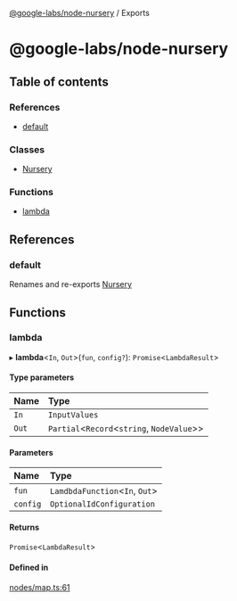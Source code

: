 [@google-labs/node-nursery](README.md) / Exports

# @google-labs/node-nursery

## Table of contents

### References

- [default](modules.md#default)

### Classes

- [Nursery](classes/Nursery.md)

### Functions

- [lambda](modules.md#lambda)

## References

### default

Renames and re-exports [Nursery](classes/Nursery.md)

## Functions

### lambda

▸ **lambda**<`In`, `Out`\>(`fun`, `config?`): `Promise`<`LambdaResult`\>

#### Type parameters

| Name | Type |
| :------ | :------ |
| `In` | `InputValues` |
| `Out` | `Partial`<`Record`<`string`, `NodeValue`\>\> |

#### Parameters

| Name | Type |
| :------ | :------ |
| `fun` | `LamdbdaFunction`<`In`, `Out`\> |
| `config` | `OptionalIdConfiguration` |

#### Returns

`Promise`<`LambdaResult`\>

#### Defined in

[nodes/map.ts:61](https://github.com/Chizobaonorh/labs-prototypes/blob/66eed2a/seeds/node-nursery/src/nodes/map.ts#L61)
